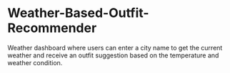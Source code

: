 # Weather-Based-Outfit-Recommender
Weather dashboard where users can enter a city name to get the current weather and receive an outfit suggestion based on the temperature and weather condition.
